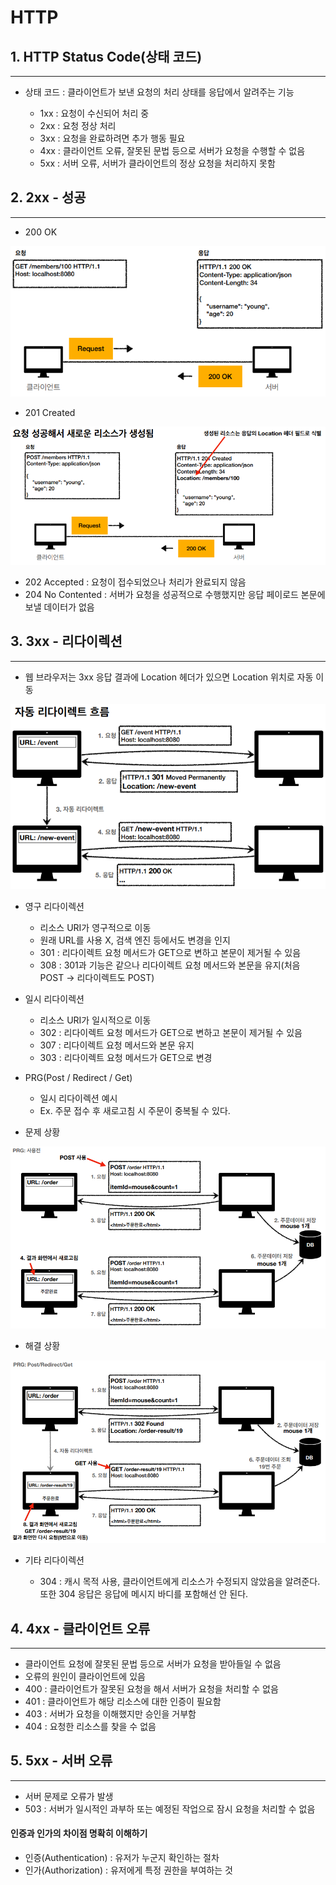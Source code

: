 # HTTP 

## 1. HTTP Status Code(상태 코드)

---

- 상태 코드 : 클라이언트가 보낸 요청의 처리 상태를 응답에서 알려주는 기능

  - 1xx : 요청이 수신되어 처리 중
  - 2xx : 요청 정상 처리
  - 3xx : 요청을 완료하려면 추가 행동 필요
  - 4xx : 클라이언트 오류, 잘못된 문법 등으로 서버가 요청을 수행할 수 없음
  - 5xx : 서버 오류, 서버가 클라이언트의 정상 요청을 처리하지 못함

## 2. 2xx - 성공

---

- 200 OK

![img_35.png](img_35.png)

- 201 Created

![img_36.png](img_36.png)

- 202 Accepted : 요청이 접수되었으나 처리가 완료되지 않음
- 204 No Contented : 서버가 요청을 성공적으로 수행했지만 응답 페이로드 본문에 보낼 데이터가 없음

## 3. 3xx - 리다이렉션

---

- 웹 브라우저는 3xx 응답 결과에 Location 헤더가 있으면 Location 위치로 자동 이동

![img_37.png](img_37.png)

- 영구 리다이렉션

  - 리소스 URI가 영구적으로 이동
  - 원래 URL를 사용 X, 검색 엔진 등에서도 변경을 인지
  - 301 : 리다이렉트 요청 메서드가 GET으로 변하고 본문이 제거될 수 있음
  - 308 : 301과 기능은 같으나 리다이렉트 요청 메서드와 본문을 유지(처음 POST → 리다이렉트도 POST)

- 일시 리다이렉션

  - 리소스 URI가 일시적으로 이동
  - 302 : 리다이렉트 요청 메서드가 GET으로 변하고 본문이 제거될 수 있음
  - 307 : 리다이렉트 요청 메서드와 본문 유지
  - 303 : 리다이렉트 요청 메서드가 GET으로 변경

- PRG(Post / Redirect / Get)

  - 일시 리다이렉션 예시
  - Ex. 주문 접수 후 새로고침 시 주문이 중복될 수 있다.

- 문제 상황

![img_38.png](img_38.png)

- 해결 상황

![img_39.png](img_39.png)

- 기타 리다이렉션

  - 304 : 캐시 목적 사용, 클라이언트에게 리소스가 수정되지 않았음을 알려준다. 또한 304 응답은 응답에 메시지 바디를 포함해선 안 된다.

## 4. 4xx - 클라이언트 오류

---

- 클라이언트 요청에 잘못된 문법 등으로 서버가 요청을 받아들일 수 없음
- 오류의 원인이 클라이언트에 있음
- 400 : 클라이언트가 잘못된 요청을 해서 서버가 요청을 처리할 수 없음
- 401 : 클라이언트가 해당 리소스에 대한 인증이 필요함
- 403 : 서버가 요청을 이해했지만 승인을 거부함
- 404 : 요청한 리소스를 찾을 수 없음

## 5. 5xx - 서버 오류

---

- 서버 문제로 오류가 발생
- 503 : 서버가 일시적인 과부하 또는 예정된 작업으로 잠시 요청을 처리할 수 없음

#### 인증과 인가의 차이점 명확히 이해하기

- 인증(Authentication) : 유저가 누군지 확인하는 절차
- 인가(Authorization) : 유저에게 특정 권한을 부여하는 것





































